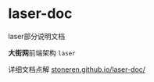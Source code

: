 # laser-doc
laser部分说明文档

**大街网**前端架构 `laser`

详细文档点解 [stoneren.github.io/laser-doc/](stoneren.github.io/laser-doc/)
